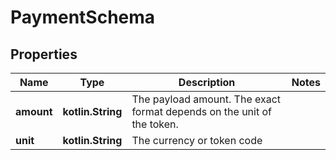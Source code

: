 
# PaymentSchema

## Properties
Name | Type | Description | Notes
------------ | ------------- | ------------- | -------------
**amount** | **kotlin.String** | The payload amount. The exact format depends on the unit of the token. | 
**unit** | **kotlin.String** | The currency or token code | 



